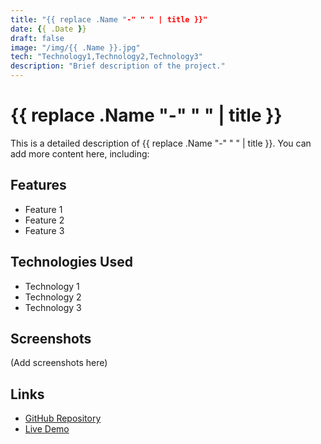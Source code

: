 ```yaml
---
title: "{{ replace .Name "-" " " | title }}"
date: {{ .Date }}
draft: false
image: "/img/{{ .Name }}.jpg"
tech: "Technology1,Technology2,Technology3"
description: "Brief description of the project."
---
```


# {{ replace .Name "-" " " | title }}

This is a detailed description of {{ replace .Name "-" " " | title }}. You can add more content here, including:

## Features

- Feature 1
- Feature 2
- Feature 3

## Technologies Used

- Technology 1
- Technology 2
- Technology 3

## Screenshots

(Add screenshots here)

## Links

- [GitHub Repository](#)
- [Live Demo](#)
